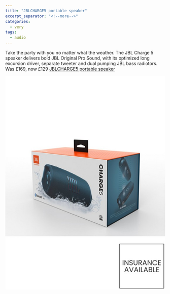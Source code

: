 ```yaml
---
title: "JBLCHARGE5 portable speaker"
excerpt_separator: "<!--more-->"
categories:
  - very
tags:
  - audio
---
```

Take the party with you no matter what the weather. The JBL Charge 5 speaker delivers bold JBL
Original Pro Sound, with its optimized long excursion driver, separate tweeter and dual pumping JBL
bass radiotors.
Was £169, now £129
[JBLCHARGE5 portable speaker](https://www.very.co.uk/jbl-charge5-portable-speaker/1600586435.prd?sku=sku23729491&amp;cm_mmc=google-_-PLA+-+Generic-_-Ad+group-_-PRODUCT_GROUP_p65915705976_&amp;utm_campaign=Generic_Electricals+-+Generic+-+SSC&amp;utm_medium=cpc&amp;utm_source=google&amp;utm_term=PRODUCT_GROUP&amp;campaigntype=shopping&amp;gclid=Cj0KCQjwk5ibBhDqARIsACzmgLTt36CX3I8m7gxlHoJLzDGvfniVpnRFvV65cDq230zrDepMcMD5FnoaAnI6EALw_wcB&amp;gclsrc=aw.ds)
<!--more-->
<img src="/assets/images/charge5.jpeg" alt="JBLCHARGE5 portable speaker" class="align-left">
